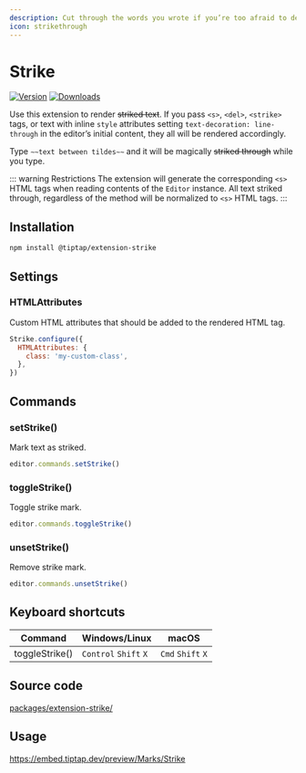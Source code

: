 ```yaml
---
description: Cut through the words you wrote if you’re too afraid to delete it.
icon: strikethrough
---
```


# Strike
[![Version](https://img.shields.io/npm/v/@tiptap/extension-strike.svg?label=version)](https://www.npmjs.com/package/@tiptap/extension-strike)
[![Downloads](https://img.shields.io/npm/dm/@tiptap/extension-strike.svg)](https://npmcharts.com/compare/@tiptap/extension-strike?minimal=true)

Use this extension to render ~~striked text~~. If you pass `<s>`, `<del>`, `<strike>` tags, or text with inline `style` attributes setting `text-decoration: line-through` in the editor’s initial content, they all will be rendered accordingly.

Type <code>&Tilde;&Tilde;text between tildes&Tilde;&Tilde;</code> and it will be magically ~~striked through~~ while you type.

::: warning Restrictions
The extension will generate the corresponding `<s>` HTML tags when reading contents of the `Editor` instance. All text striked through, regardless of the method will be normalized to `<s>` HTML tags.
:::

## Installation
```bash
npm install @tiptap/extension-strike
```

## Settings

### HTMLAttributes
Custom HTML attributes that should be added to the rendered HTML tag.

```js
Strike.configure({
  HTMLAttributes: {
    class: 'my-custom-class',
  },
})
```

## Commands

### setStrike()
Mark text as striked.

```js
editor.commands.setStrike()
```

### toggleStrike()
Toggle strike mark.

```js
editor.commands.toggleStrike()
```

### unsetStrike()
Remove strike mark.

```js
editor.commands.unsetStrike()
```

## Keyboard shortcuts
| Command        | Windows/Linux                   | macOS                       |
| -------------- | ------------------------------- | --------------------------- |
| toggleStrike() | `Control`&nbsp;`Shift`&nbsp;`X` | `Cmd`&nbsp;`Shift`&nbsp;`X` |

## Source code
[packages/extension-strike/](https://github.com/ueberdosis/tiptap/blob/main/packages/extension-strike/)

## Usage
https://embed.tiptap.dev/preview/Marks/Strike
